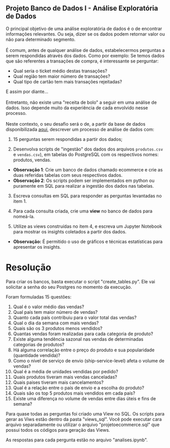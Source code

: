 ## Projeto Banco de Dados I - Análise Exploratória de Dados

O principal objetivo de uma análise exploratória de dados é o de encontrar informações relevantes. Ou seja, dizer se os dados podem retornar valor ou não para determinado segmento.
<br>
<br>
É comum, antes de qualquer análise de dados, estabelecermos perguntas a serem respondidas através dos dados. Como por exemplo: Se temos dados que são referentes a transações de compra, é interessante se perguntar:

- Qual seria o ticket médio destas transações?
- Qual região tem maior número de transações?
- Qual tipo de cartão tem mais transações rejeitadas?

E assim por diante...
<br>
<br>
Entretanto, não existe uma "receita de bolo" a seguir em uma análise de dados. Isso depende muito da experiência de cada envolvido nesse processo.
<br>
<br>
Neste contexto, o seu desafio será o de, a partir da base de dados disponibilizada [aqui](https://github.com/joelsonSantos/banco_de_dados-aula7/tree/main/aula%207), descrever um processo de análise de dados com:

1) 15 perguntas serem respondidas a partir dos dados;

2) Desenvolva scripts de "ingestão" dos dados dos arquivos `produtos.csv` e `vendas.csv`), em tabelas do PostgreSQL com os respectivos nomes: produtos, vendas.
  - **Observação 1**: Crie um banco de dados chamado ecommerce e crie as duas referidas tabelas com seus respectivos dados.
  - **Observação 2**: Os scripts podem ser implementados em python ou puramente em SQL para realizar a ingestão dos dados nas tabelas.

3) Escreva consultas em SQL para responder as perguntas levantadas no item 1.

4) Para cada consulta criada, crie uma **view** no banco de dados para nomeá-la.

5) Utilize as views construídas no item 4, e escreva um Jupyter Notebook para mostrar os insights coletados a partir dos dados.
  - **Observação:** É permitido o uso de gráficos e técnicas estatísticas para apresentar os insights.

# Resolução

Para criar os bancos, basta executar o script "create_tables.py". Ele vai solicitar a senha do seu Postgres no momento da execução.

Foram formuladas 15 questões:

  1. Qual é o valor médio das vendas?
  2. Qual país tem maior número de vendas?
  3. Quanto cada país contribuiu para o valor total das vendas?
  4. Qual o dia da semana com mais vendas?
  5. Quais são os 3 produtos menos vendidos?
  6. Quantas vendas foram realizadas para cada categoria de produto?
  7. Existe alguma tendência sazonal nas vendas de determinadas categorias de produtos?
  8. Há alguma correlação entre o preço do produto e sua popularidade (quantidade vendida)?
  9. Como o nível de serviço de envio (ship-service-level) afeta o volume de vendas?
  10. Qual é a média de unidades vendidas por pedido?
  11. Quais produtos tiveram mais vendas canceladas?
  12. Quais paises tiveram mais cancelamentos?
  13. Qual é a relação entre o país de envio e a escolha do produto?
  14. Quais são os top 5 produtos mais vendidos em cada país?
  15. Existe uma diferença no volume de vendas entre dias úteis e fins de semana?

Para quase todas as perguntas foi criado uma View no SQL. Os scripts para gerar as Viws estão dentro da pasta "views_sql". Você pode executar cara arquivo separadamente ou utilizar o arquivo "projetoecommerce.sql" que possui todos os códigos para geração das Views.

As respostas para cada pergunta estão no arquivo "analises.ipynb".
